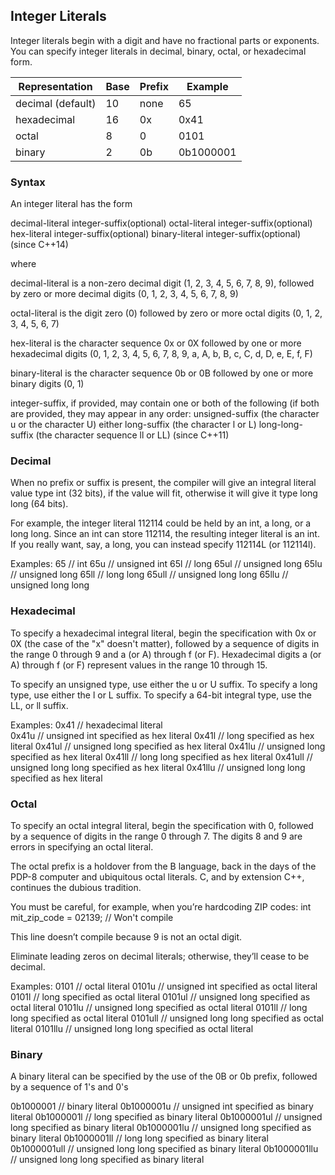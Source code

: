 ## Integer Literals
Integer literals begin with a digit and have no fractional parts or exponents. You can specify integer literals in decimal, binary, octal, or hexadecimal form.

| Representation | Base |Prefix | Example |
|----------------|------|-------|---------|
| decimal (default) | 10 | none | 65 |
| hexadecimal | 16 | 0x | 0x41 |
| octal | 8 | 0 | 0101 |
| binary | 2 | 0b | 0b1000001|




### Syntax
An integer literal has the form

decimal-literal integer-suffix(optional)
octal-literal integer-suffix(optional)
hex-literal integer-suffix(optional)
binary-literal integer-suffix(optional)	(since C++14)

where

decimal-literal is a non-zero decimal digit (1, 2, 3, 4, 5, 6, 7, 8, 9), followed by zero or more decimal digits (0, 1, 2, 3, 4, 5, 6, 7, 8, 9)

octal-literal is the digit zero (0)
followed by zero or more octal digits (0, 1, 2, 3, 4, 5, 6, 7)

hex-literal is the character sequence 0x or 0X
followed by one or more hexadecimal digits (0, 1, 2, 3, 4, 5, 6, 7, 8, 9, a, A, b, B, c, C, d, D, e, E, f, F)

binary-literal is the character sequence 0b or 0B
followed by one or more binary digits (0, 1)

integer-suffix, if provided, may contain one or both of the following (if both are provided, they may appear in any order:
  unsigned-suffix (the character u or the character U)
  either
  long-suffix (the character l or L)
  long-long-suffix (the character sequence ll or LL) (since C++11)




### Decimal
When no prefix or suffix is present, the compiler will give an integral literal value type int (32 bits), if the value will fit, otherwise it will give it type long long (64 bits).

For example, the integer literal 112114 could be held by an int, a long, or a long long. Since an int can store 112114, the resulting integer literal is an int. If you really want, say, a long, you can instead specify 112114L (or 112114l).

Examples:
65         // int
65u        // unsigned int
65l        // long
65ul       // unsigned long
65lu       // unsigned long
65ll       // long long
65ull      // unsigned long long
65llu      // unsigned long long



### Hexadecimal
To specify a hexadecimal integral literal, begin the specification with 0x or 0X (the case of the "x" doesn't matter), followed by a sequence of digits in the range 0 through 9 and a (or A) through f (or F). Hexadecimal digits a (or A) through f (or F) represent values in the range 10 through 15.

To specify an unsigned type, use either the u or U suffix. To specify a long type, use either the l or L suffix. To specify a 64-bit integral type, use the LL, or ll suffix.

Examples:
0x41         // hexadecimal literal  
0x41u        // unsigned int specified as hex literal
0x41l        // long specified as hex literal
0x41ul       // unsigned long specified as hex literal
0x41lu       // unsigned long specified as hex literal
0x41ll       // long long specified as hex literal
0x41ull      // unsigned long long specified as hex literal
0x41llu      // unsigned long long specified as hex literal



### Octal
To specify an octal integral literal, begin the specification with 0, followed by a sequence of digits in the range 0 through 7. The digits 8 and 9 are errors in specifying an octal literal.

The octal prefix is a holdover from the B language, back in the days of the PDP-8 computer and ubiquitous octal literals. C, and by extension C++, continues the dubious tradition.

You must be careful, for example, when you’re hardcoding ZIP codes:
int mit_zip_code = 02139; // Won't compile

This line doesn’t compile because 9 is not an octal digit.

Eliminate leading zeros on decimal literals; otherwise, they’ll cease to be decimal.

Examples:
0101         // octal literal
0101u        // unsigned int specified as octal literal
0101l        // long specified as octal literal
0101ul       // unsigned long specified as octal literal
0101lu       // unsigned long specified as octal literal
0101ll       // long long specified as octal literal
0101ull      // unsigned long long specified as octal literal
0101llu      // unsigned long long specified as octal literal



### Binary
A binary literal can be specified by the use of the 0B or 0b prefix, followed by a sequence of 1's and 0's

0b1000001         // binary literal
0b1000001u        // unsigned int specified as binary literal
0b1000001l        // long specified as binary literal
0b1000001ul       // unsigned long specified as binary literal
0b1000001lu       // unsigned long specified as binary literal
0b1000001ll       // long long specified as binary literal
0b1000001ull      // unsigned long long specified as binary literal
0b1000001llu      // unsigned long long specified as binary literal
